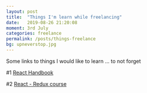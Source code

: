 ```yaml
---
layout: post
title:  "Things I'm learn while freelancing"
date:   2019-08-26 21:20:08
moment: 3rd July
categories: freelance
permalink: /posts/things-freelance
bg: upneverstop.jpg
---
```


Some links to things I would like to learn ... to not forget


#1 <a href="https://www.freecodecamp.org/news/the-react-handbook-b71c27b0a795/"> React Handbook</a>

#2 <a href="https://www.udemy.com/react-redux/"> React - Redux course</a>

